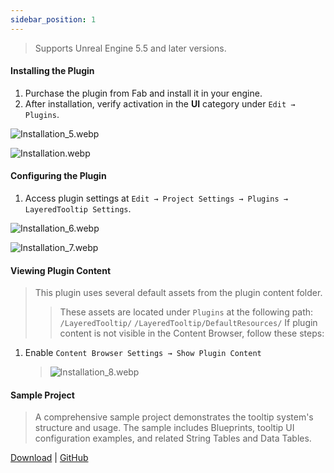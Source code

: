 ```yaml
---
sidebar_position: 1
---
```


> Supports Unreal Engine 5.5 and later versions.

#### Installing the Plugin

1. Purchase the plugin from Fab and install it in your engine.
2. After installation, verify activation in the **UI** category under `Edit → Plugins`.

![Installation_5.webp](/assets/Installation/Installation_5.webp)

![Installation.webp](/assets/Installation/Installation.webp)

#### Configuring the Plugin

1. Access plugin settings at `Edit → Project Settings → Plugins → LayeredTooltip Settings`. 
   
![Installation_6.webp](/assets/Installation/Installation_6.webp) 

![Installation_7.webp](/assets/Installation/Installation_7.webp)

#### Viewing Plugin Content

> This plugin uses several default assets from the plugin content folder.
> 
> > These assets are located under `Plugins` at the following path: `/LayeredTooltip/` `/LayeredTooltip/DefaultResources/` If plugin content is not visible in the Content Browser, follow these steps:

1. Enable `Content Browser Settings → Show Plugin Content`
    
    > ![Installation_8.webp](/assets/Installation/Installation_8.webp)
    

#### Sample Project

> A comprehensive sample project demonstrates the tooltip system's structure and usage. The sample includes Blueprints, tooltip UI configuration examples, and related String Tables and Data Tables.

[Download](https://drive.google.com/file/d/1KXXJ6dQuyqh8ZUkiq7qAvEDdRokebBEg/view?usp=sharing) | [GitHub](https://github.com/HaJH/LayeredTooltipSample/releases/tag/v1.0_ue5.5)
